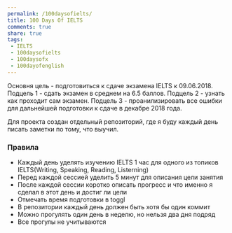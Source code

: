 ```yaml
---
permalink: /100daysofielts/
title: 100 Days Of IELTS
comments: true
share: true
tags:
 - IELTS
 - 100daysofielts
 - 100daysofx
 - 100dayofenglish
---
```


Основня цель - подготовиться к сдаче экзамена IELTS к 09.06.2018.
Подцель 1 - сдать экзамен в среднем на 6.5 баллов.
Подцель 2 - узнать как проходит сам экзамен.
Подцель 3 - проанилизировать все ошибки для дальнейшей подготовки к сдаче в декабре 2018 года.
   

Для проекта создан отдельный репозиторий, где я буду каждый день писать заметки по тому, что выучил.

### Правила


* Каждый день уделять изучению IELTS 1 час для одного из топиков IELTS(Writing, Speaking, Reading, Listerning)  
* Перед каждой сессией уделить 5 минут для описания цели занятия
* После каждой сессии коротко описать прогресс и что именно я сделал в этот день и достиг ли цели
* Отмечать время подготовки в toggl
* В репозитории каждый день должен быть хотя бы один коммит
* Можно прогулять один день в неделю, но нельзя два дня подряд
* Все прогулы не учитываются